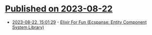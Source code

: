 # [Published on 2023-08-22](index.md)

* [2023-08-22, 15:01:29](https://lobste.rs/s/5w9she/elixir_for_fun_ecspanse_entity_component) - [Elixir For Fun (Ecspanse: Entity Component System Library)](https://iacobson.medium.com/elixir-for-fun-ecspanse-2852a7993ecd)
